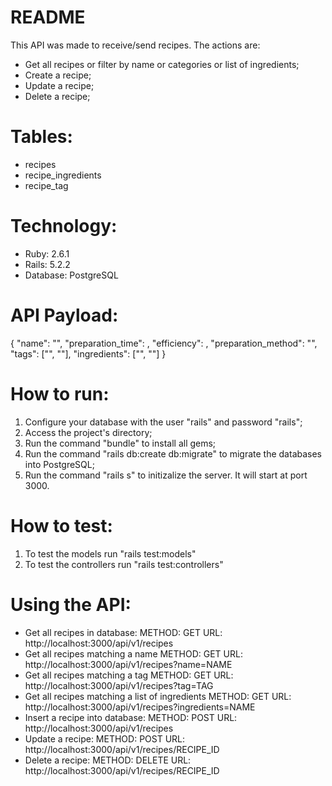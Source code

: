 # README

This API was made to receive/send recipes. The actions are:
- Get all recipes or filter by name or categories or list of ingredients;
- Create a recipe;
- Update a recipe;
- Delete a recipe;

# Tables:
- recipes
- recipe_ingredients
- recipe_tag

# Technology:
- Ruby: 2.6.1
- Rails: 5.2.2
- Database: PostgreSQL

# API Payload:
{
    "name": "",
    "preparation_time": ,
    "efficiency": ,
    "preparation_method": "",
    "tags": ["", ""],
    "ingredients": ["", ""]
}

# How to run:
1. Configure your database with the user "rails" and password "rails";
2. Access the project's directory;
3. Run the command "bundle" to install all gems;
4. Run the command "rails db:create db:migrate" to migrate the databases into PostgreSQL;
5. Run the command "rails s" to initizalize the server. It will start at port 3000.

# How to test:
1. To test the models run "rails test:models"
2. To test the controllers run "rails test:controllers"

# Using the API:
- Get all recipes in database:
	METHOD: GET
	URL: http://localhost:3000/api/v1/recipes
- Get all recipes matching a name
	METHOD: GET
	URL: http://localhost:3000/api/v1/recipes?name=NAME
- Get all recipes matching a tag
	METHOD: GET
	URL: http://localhost:3000/api/v1/recipes?tag=TAG
- Get all recipes matching a list of ingredients
	METHOD: GET
	URL: http://localhost:3000/api/v1/recipes?ingredients=NAME
- Insert a recipe into database:
	METHOD: POST
	URL: http://localhost:3000/api/v1/recipes
- Update a recipe:
	METHOD: POST
	URL: http://localhost:3000/api/v1/recipes/RECIPE_ID
- Delete a recipe:
	METHOD: DELETE
	URL: http://localhost:3000/api/v1/recipes/RECIPE_ID
